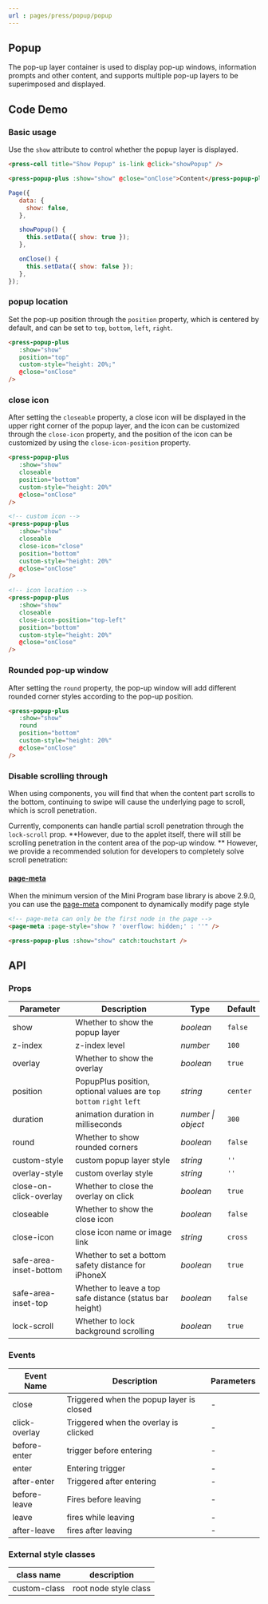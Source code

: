 ```yaml
---
url : pages/press/popup/popup
---
```


## Popup 

The pop-up layer container is used to display pop-up windows, information prompts and other content, and supports multiple pop-up layers to be superimposed and displayed.

## Code Demo

### Basic usage

Use the `show` attribute to control whether the popup layer is displayed.

```html
<press-cell title="Show Popup" is-link @click="showPopup" />

<press-popup-plus :show="show" @close="onClose">Content</press-popup-plus>
```

```javascript
Page({
   data: {
     show: false,
   },

   showPopup() {
     this.setData({ show: true });
   },

   onClose() {
     this.setData({ show: false });
   },
});
```

### popup location

Set the pop-up position through the `position` property, which is centered by default, and can be set to `top`, `bottom`, `left`, `right`.

```html
<press-popup-plus
   :show="show"
   position="top"
   custom-style="height: 20%;"
   @close="onClose"
/>
```

### close icon

After setting the `closeable` property, a close icon will be displayed in the upper right corner of the popup layer, and the icon can be customized through the `close-icon` property, and the position of the icon can be customized by using the `close-icon-position` property.

```html
<press-popup-plus
   :show="show"
   closeable
   position="bottom"
   custom-style="height: 20%"
   @close="onClose"
/>

<!-- custom icon -->
<press-popup-plus
   :show="show"
   closeable
   close-icon="close"
   position="bottom"
   custom-style="height: 20%"
   @close="onClose"
/>

<!-- icon location -->
<press-popup-plus
   :show="show"
   closeable
   close-icon-position="top-left"
   position="bottom"
   custom-style="height: 20%"
   @close="onClose"
/>
```

### Rounded pop-up window

After setting the `round` property, the pop-up window will add different rounded corner styles according to the pop-up position.

```html
<press-popup-plus
   :show="show"
   round
   position="bottom"
   custom-style="height: 20%"
   @close="onClose"
/>
```

### Disable scrolling through

When using components, you will find that when the content part scrolls to the bottom, continuing to swipe will cause the underlying page to scroll, which is scroll penetration.

Currently, components can handle partial scroll penetration through the `lock-scroll` prop. **However, due to the applet itself, there will still be scrolling penetration in the content area of the pop-up window. ** However, we provide a recommended solution for developers to completely solve scroll penetration:

#### [page-meta](https://developers.weixin.qq.com/miniprogram/dev/component/page-meta.html)

When the minimum version of the Mini Program base library is above 2.9.0, you can use the [page-meta](https://developers.weixin.qq.com/miniprogram/dev/component/page-meta.html) component to dynamically modify page style

```html
<!-- page-meta can only be the first node in the page -->
<page-meta :page-style="show ? 'overflow: hidden;' : ''" />

<press-popup-plus :show="show" catch:touchstart />
```

## API

### Props

| Parameter              | Description                                                       | Type               | Default  |
| ---------------------- | ----------------------------------------------------------------- | ------------------ | -------- |
| show                   | Whether to show the popup layer                                   | _boolean_          | `false`  |
| z-index                | z-index level                                                     | _number_           | `100`    |
| overlay                | Whether to show the overlay                                       | _boolean_          | `true`   |
| position               | PopupPlus position, optional values are `top` `bottom` `right` `left` | _string_           | `center` |
| duration               | animation duration in milliseconds                                | _number \| object_ | `300`    |
| round                  | Whether to show rounded corners                                   | _boolean_          | `false`  |
| custom-style           | custom popup layer style                                          | _string_           | `''`     |
| overlay-style          | custom overlay style                                              | _string_           | `''`     |
| close-on-click-overlay | Whether to close the overlay on click                             | _boolean_          | `true`   |
| closeable              | Whether to show the close icon                                    | _boolean_          | `false`  |
| close-icon             | close icon name or image link                                     | _string_           | `cross`  |
| safe-area-inset-bottom | Whether to set a bottom safety distance for iPhoneX               | _boolean_          | `true`   |
| safe-area-inset-top    | Whether to leave a top safe distance (status bar height)          | _boolean_          | `false`  |
| lock-scroll            | Whether to lock background scrolling                              | _boolean_          | `true`   |

### Events

| Event Name    | Description                              | Parameters |
| ------------- | ---------------------------------------- | ---------- |
| close         | Triggered when the popup layer is closed | -          |
| click-overlay | Triggered when the overlay is clicked    | -          |
| before-enter  | trigger before entering                  | -          |
| enter         | Entering trigger                         | -          |
| after-enter   | Triggered after entering                 | -          |
| before-leave  | Fires before leaving                     | -          |
| leave         | fires while leaving                      | -          |
| after-leave   | fires after leaving                      | -          |

### External style classes

| class name   | description           |
| ------------ | --------------------- |
| custom-class | root node style class |